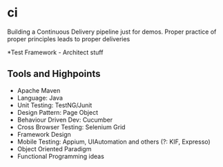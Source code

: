# ci
Building a Continuous Delivery pipeline just for demos.  Proper practice of proper principles leads to proper deliveries

*Test Framework - Architect stuff


## Tools and Highpoints
* Apache Maven
* Language: Java
* Unit Testing:  TestNG/Junit
* Design Pattern:  Page Object
* Behaviour Driven Dev:  Cucumber
* Cross Browser Testing:  Selenium Grid
* Framework Design
* Mobile Testing:  Appium, UIAutomation and others (?: KIF, Expresso) 
* Object Oriented Paradigm
* Functional Programming ideas
